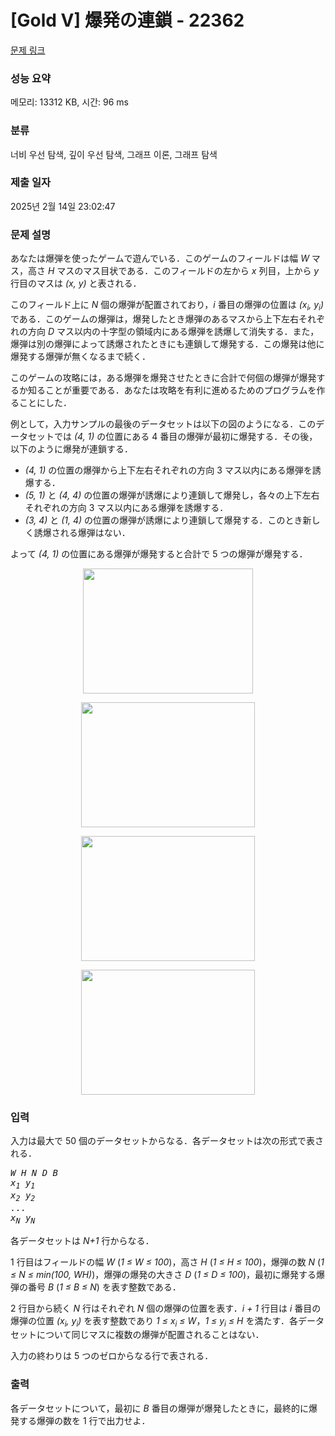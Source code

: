 # [Gold V] 爆発の連鎖 - 22362 

[문제 링크](https://www.acmicpc.net/problem/22362) 

### 성능 요약

메모리: 13312 KB, 시간: 96 ms

### 분류

너비 우선 탐색, 깊이 우선 탐색, 그래프 이론, 그래프 탐색

### 제출 일자

2025년 2월 14일 23:02:47

### 문제 설명

<p>あなたは爆弾を使ったゲームで遊んでいる．このゲームのフィールドは幅 <i>W</i> マス，高さ <i>H</i> マスのマス目状である．このフィールドの左から <i>x</i> 列目，上から <i>y</i> 行目のマスは <i>(x, y)</i> と表される．</p>

<p>このフィールド上に <i>N</i> 個の爆弾が配置されており，<i>i</i> 番目の爆弾の位置は <i>(x<sub>i</sub>, y<sub>i</sub>)</i> である．このゲームの爆弾は，爆発したとき爆弾のあるマスから上下左右それぞれの方向 <i>D</i> マス以内の十字型の領域内にある爆弾を誘爆して消失する．また，爆弾は別の爆弾によって誘爆されたときにも連鎖して爆発する．この爆発は他に爆発する爆弾が無くなるまで続く．</p>

<p>このゲームの攻略には，ある爆弾を爆発させたときに合計で何個の爆弾が爆発するか知ることが重要である．あなたは攻略を有利に進めるためのプログラムを作ることにした．</p>

<p>例として，入力サンプルの最後のデータセットは以下の図のようになる．このデータセットでは <i>(4, 1)</i> の位置にある 4 番目の爆弾が最初に爆発する．その後，以下のように爆発が連鎖する．</p>

<ul>
	<li><i>(4, 1)</i> の位置の爆弾から上下左右それぞれの方向 3 マス以内にある爆弾を誘爆する．</li>
	<li><i>(5, 1)</i> と <i>(4, 4)</i> の位置の爆弾が誘爆により連鎖して爆発し，各々の上下左右それぞれの方向 3 マス以内にある爆弾を誘爆する．</li>
	<li><i>(3, 4)</i> と <i>(1, 4)</i> の位置の爆弾が誘爆により連鎖して爆発する．このとき新しく誘爆される爆弾はない．</li>
</ul>

<p>よって <i>(4, 1)</i> の位置にある爆弾が爆発すると合計で 5 つの爆弾が爆発する．</p>

<p style="text-align: center;"><img alt="" src="https://upload.acmicpc.net/747629b7-112b-47c0-87f9-e7753774dd08/-/preview/" style="width: 272px; height: 200px;"></p>

<p style="text-align: center;"><img alt="" src="https://upload.acmicpc.net/17dca2f6-9455-463a-a08e-4ec193a004b4/-/preview/" style="width: 278px; height: 200px;"></p>

<p style="text-align: center;"><img alt="" src="https://upload.acmicpc.net/90615b89-f702-4bcb-bf05-ed846922763c/-/preview/" style="width: 278px; height: 200px;"></p>

<p style="text-align: center;"><img alt="" src="https://upload.acmicpc.net/4d8a64e7-0851-47af-be2e-3210d1f0acde/-/preview/" style="width: 278px; height: 200px;"></p>

### 입력 

 <p>入力は最大で 50 個のデータセットからなる．各データセットは次の形式で表される．</p>

<pre><i>W</i> <i>H</i> <i>N</i> <i>D</i> <i>B</i>
<i>x<sub>1</sub></i> <i>y<sub>1</sub></i>
<i>x<sub>2</sub></i> <i>y<sub>2</sub></i>
<i>...</i>
<i>x<sub>N</sub></i> <i>y<sub>N</sub></i></pre>

<p>各データセットは <i>N+1</i> 行からなる．</p>

<p>1 行目はフィールドの幅 <i>W</i> (<i>1 ≤ W ≤ 100</i>)，高さ <i>H</i> (<i>1 ≤ H ≤ 100</i>)，爆弾の数 <i>N</i> (<i>1 ≤ N ≤ min(100, WH)</i>)，爆弾の爆発の大きさ <i>D</i> (<i>1 ≤ D ≤ 100</i>)，最初に爆発する爆弾の番号 <i>B</i> (<i>1 ≤ B ≤ N</i>) を表す整数である．</p>

<p>2 行目から続く <i>N</i> 行はそれぞれ <i>N</i> 個の爆弾の位置を表す．<i>i + 1</i> 行目は <i>i</i> 番目の爆弾の位置 <i>(x<sub>i</sub>, y<sub>i</sub>)</i> を表す整数であり <i>1 ≤ x<sub>i</sub> ≤ W</i>，<i>1 ≤ y<sub>i</sub> ≤ H</i> を満たす．各データセットについて同じマスに複数の爆弾が配置されることはない．</p>

<p>入力の終わりは 5 つのゼロからなる行で表される．</p>

### 출력 

 <p>各データセットについて，最初に <i>B</i> 番目の爆弾が爆発したときに，最終的に爆発する爆弾の数を 1 行で出力せよ．</p>


